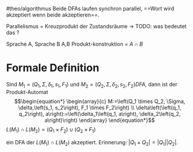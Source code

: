 #theo/algorithmus 
Beide DFAs laufen synchron parallel, ==Wort wird akzeptiert wenn beide akzeptieren==.

Parallelismus = Kreuzprodukt der Zustandsräume
-> TODO: was bedeutet das ?


Sprache A, Sprache B
A,B Produkt-konstruktion = $A \cap B$



# Formale Definition
Sind $M_1=\left(Q_1, \Sigma, \delta_1, s_1, F_1\right)$ und $M_2=\left(Q_2, \Sigma, \delta_2, s_2, F_2\right) D F A$, dann ist der Produkt-Automat
$$\begin{equation*}
\begin{array}{c}
M:=\left(Q_1 \times Q_2, \Sigma, \delta,\left(s_1, s_2\right), F_1 \times F_2\right) \\
\delta\left(\left(q_1, q_2\right), a\right):=\left(\delta_1\left(q_1, a\right), \delta_2\left(q_2, a\right)\right)
\end{array}
\end{equation*}$$
$L\left(M_1\right) \cap L\left(M_2\right)= (Q_1 \times F_{2} )\cup (Q_2 \times F_{1} )$


ein DFA der $L\left(M_1\right) \cap L\left(M_2\right)$ akzeptiert.
Erinnerung: $\left|Q_1 \times Q_2\right|=\left|Q_1\right|\left|Q_2\right|$.


